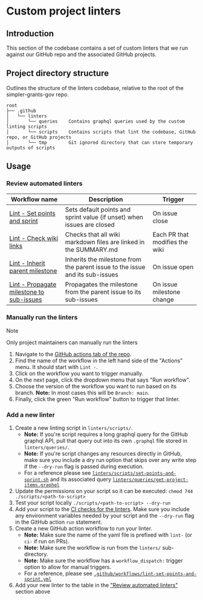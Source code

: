 # Custom project linters

## Introduction

This section of the codebase contains a set of custom linters that we run against our GitHub repo and the associated GitHub projects.

## Project directory structure

Outlines the structure of the linters codebase, relative to the root of the simpler-grants-gov repo.

```text
root
├── .github
│   └── linters
│       └── queries    Contains graphql queries used by the custom linting scripts
│       └── scripts    Contains scripts that lint the codebase, GitHub repo, or GitHub projects
│       └── tmp        Git ignored directory that can store temporary outputs of scripts
```

## Usage

### Review automated linters

| Workflow name                                                                 | Description                                                                 | Trigger                        |
| ----------------------------------------------------------------------------- | --------------------------------------------------------------------------- | ------------------------------ |
| [Lint - Set points and sprint][set-points-and-sprint]                         | Sets default points and sprint value (if unset) when issues are closed       | On issue close                 |
| [Lint - Check wiki links][check-wiki-links]                                   | Checks that all wiki markdown files are linked in the SUMMARY.md             | Each PR that modifies the wiki |
| [Lint - Inherit parent milestone][inherit-parent-milestone]                   | Inherits the milestone from the parent issue to the issue and its sub-issues | On issue open                  |
| [Lint - Propagate milestone to sub-issues][propagate-milestone-to-sub-issues] | Propagates the milestone from the parent issue to its sub-issues             | On issue milestone change       |

### Manually run the linters

> [!NOTE]
> Only project maintainers can manually run the linters

1. Navigate to the [GitHub actions tab of the repo](https://github.com/HHS/simpler-grants-gov/actions).
2. Find the name of the workflow in the left hand side of the "Actions" menu. It should start with `Lint -`.
3. Click on the workflow you want to trigger manually.
4. On the next page, click the dropdown menu that says "Run workflow".
5. Choose the version of the workflow you want to run based on its branch. **Note:** In most cases this will be `Branch: main`.
6. Finally, click the green "Run workflow" button to trigger that linter.

### Add a new linter

1. Create a new linting script in `linters/scripts/`.
   - **Note:** If you're script requires a long graphql query for the GitHub graphql API, pull that query out into its own `.graphql` file stored in `linters/queries/`.
   - **Note:** If you're script changes any resources directly in GitHub, make sure you include a dry run option that skips over any write step if the `--dry-run` flag is passed during execution.
   - For a reference please see [`linters/scripts/set-points-and-sprint.sh`][set-points-and-sprint-script] and its associated query [`linters/queries/get-project-items.graphql`][get-project-items-query]
2. Update the permissions on your script so it can be executed: `chmod 744 ./scripts/<path-to-script>`
3. Test your script locally `./scripts/<path-to-script> --dry-run`
4. Add your script to the [CI checks for the linters](../workflows/ci-project-linters.yml). Make sure you include any environment variables needed by your script and the `--dry-run` flag in the GitHub action `run` statement.
5. Create a new GitHub action workflow to run your linter.
   - **Note:** Make sure the name of the yaml file is prefixed with `lint-` (or `ci-` if run on PRs).
   - **Note:** Make sure the workflow is run from the `linters/` sub-directory.
   - **Note:** Make sure the workflow has a `workflow_dispatch:` trigger option to allow for manual triggers.
   - For a reference, please see [`.github/workflows/lint-set-points-and-sprint.yml`][set-points-and-sprint]
6. Add your new linter to the table in the ["Review automated linters"](#review-automated-linters) section above


[set-points-and-sprint]: ../workflows/lint-set-points-and-sprint.yml
[set-points-and-sprint-script]: ./scripts/set-points-and-sprint.sh
[get-project-items-query]: ./queries/getItemMetadata.graphql
[check-wiki-links]: ../workflows/ci-wiki-links.yml
[inherit-parent-milestone]: ../workflows/lint-inherit-parent-milestone.yml
[propagate-milestone-to-sub-issues]: ../workflows/lint-propagate-milestone-to-sub-issues.yml
